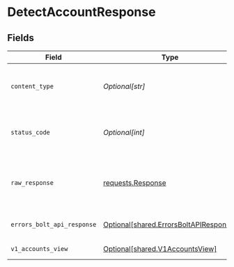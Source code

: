 # DetectAccountResponse


## Fields

| Field                                                                                      | Type                                                                                       | Required                                                                                   | Description                                                                                |
| ------------------------------------------------------------------------------------------ | ------------------------------------------------------------------------------------------ | ------------------------------------------------------------------------------------------ | ------------------------------------------------------------------------------------------ |
| `content_type`                                                                             | *Optional[str]*                                                                            | :heavy_check_mark:                                                                         | HTTP response content type for this operation                                              |
| `status_code`                                                                              | *Optional[int]*                                                                            | :heavy_check_mark:                                                                         | HTTP response status code for this operation                                               |
| `raw_response`                                                                             | [requests.Response](https://requests.readthedocs.io/en/latest/api/#requests.Response)      | :heavy_minus_sign:                                                                         | Raw HTTP response; suitable for custom response parsing                                    |
| `errors_bolt_api_response`                                                                 | [Optional[shared.ErrorsBoltAPIResponse]](undefined/models/shared/errorsboltapiresponse.md) | :heavy_minus_sign:                                                                         | Missing Query Parameter                                                                    |
| `v1_accounts_view`                                                                         | [Optional[shared.V1AccountsView]](undefined/models/shared/v1accountsview.md)               | :heavy_minus_sign:                                                                         | Has Bolt Account                                                                           |